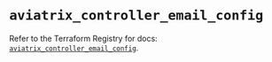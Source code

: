 # `aviatrix_controller_email_config`

Refer to the Terraform Registry for docs: [`aviatrix_controller_email_config`](https://registry.terraform.io/providers/aviatrixsystems/aviatrix/8.1.10/docs/resources/controller_email_config).
